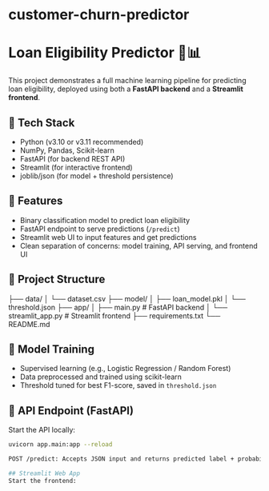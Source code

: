 # customer-churn-predictor

# Loan Eligibility Predictor 🏦📊

This project demonstrates a full machine learning pipeline for predicting loan eligibility, deployed using both a **FastAPI backend** and a **Streamlit frontend**.

## 🔧 Tech Stack
- Python (v3.10 or v3.11 recommended)
- NumPy, Pandas, Scikit-learn
- FastAPI (for backend REST API)
- Streamlit (for interactive frontend)
- joblib/json (for model + threshold persistence)

## 🚀 Features
- Binary classification model to predict loan eligibility
- FastAPI endpoint to serve predictions (`/predict`)
- Streamlit web UI to input features and get predictions
- Clean separation of concerns: model training, API serving, and frontend UI

## 📂 Project Structure
├── data/
│ └── dataset.csv
├── model/
│ ├── loan_model.pkl
│ └── threshold.json
├── app/
│ ├── main.py # FastAPI backend
│ └── streamlit_app.py # Streamlit frontend
├── requirements.txt
└── README.md


## 🧠 Model Training
- Supervised learning (e.g., Logistic Regression / Random Forest)
- Data preprocessed and trained using scikit-learn
- Threshold tuned for best F1-score, saved in `threshold.json`

## 🔌 API Endpoint (FastAPI)
Start the API locally:
```bash
uvicorn app.main:app --reload

POST /predict: Accepts JSON input and returns predicted label + probability

## Streamlit Web App
Start the frontend:
